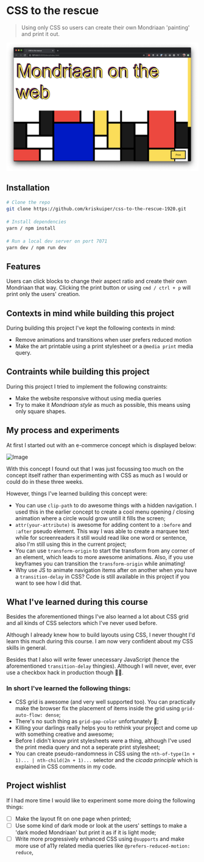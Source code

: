 # CSS to the rescue
> Using only CSS so users can create their own Mondriaan 'painting' and print it out.

![Image](assets/css-to-the-rescue.png)

## Installation
```bash
# Clone the repo
git clone https://github.com/kriskuiper/css-to-the-rescue-1920.git

# Install dependencies
yarn / npm install

# Run a local dev server on port 7071
yarn dev / npm run dev
```

## Features
Users can click blocks to change their aspect ratio and create their own Mondriaan that way. Clicking the print button or using `cmd / ctrl + p` will print only the users' creation.

## Contexts in mind while building this project
During building this project I've kept the following contexts in mind:
- Remove animations and transitions when user prefers reduced motion
- Make the art printable using a print stylesheet or a `@media print` media query.

## Contraints while building this project
During this project I tried to implement the following constraints:
- Make the website responsive without using media queries
- Try to make it *Mondriaan style* as much as possible, this means using only square shapes.

## My process and experiments
At first I started out with an e-commerce concept which is displayed below:

![Image]()

With this concept I found out that I was just focussing too much on the concept itself rather than experimenting with CSS as much as I would or could do in these three weeks.

However, things I've learned building this concept were:
- You can use `clip-path` to do awesome things with a hidden navigation. I used this in the earlier concept to create a cool menu opening / closing animation where a circle would grow untill it fills the screen;
- `attr(your-attribute)` is awesome for adding content to a `:before` and `:after` pseudo element. This way I was able to create a marquee text while for screenreaders it still would read like one word or sentence, also I'm still using this in the current project;
- You can use `transform-origin` to start the transform from any corner of an element, which leads to more awesome animations. Also, if you use keyframes you can transition the `transform-origin` while animating!
- Why use JS to animate navigation items after on another when you have a `transition-delay` in CSS? Code is still available in this project if you want to see how I did that.

## What I've learned during this course
Besides the aforementioned things I've also learned a lot about CSS grid and all kinds of CSS selectors which I've never used before.

Although I already knew how to build layouts using CSS, I never thought I'd learn this much during this course. I am now very confident about my CSS skills in general. 

Besides that I also will write fewer unecessary JavaScript (hence the aforementioned `transition-delay` thingies). Although I will never, ever, ever use a checkbox hack in production though 🤷‍♂.

### In short I've learned the following things:
- CSS grid is awesome (and very well supported too). You can practically make the browser fix the placement of items inside the grid using `grid-auto-flow: dense`;
- There's no such thing as `grid-gap-color` unfortunately 🥺;
- Killing your darlings really helps you to rethink your project and come up with something creative and awesome;
- Before I didn't know print stylesheets were a thing, although I've used the print media query and not a seperate print stylesheet;
- You can create pseudo-randomness in CSS using the `nth-of-type(1n + 1)... | nth-child(2n + 1)...` selector and the *cicada principle* which is explained in CSS comments in my code.

## Project wishlist
If I had more time I would like to experiment some more doing the following things:

- [ ] Make the layout fit on one page when printed;
- [ ] Use some kind of dark mode or look at the users' settings to make a 'dark moded Mondriaan' but print it as if it is light mode;
- [ ] Write more progressively enhanced CSS using `@supports` and make more use of a11y related media queries like `@prefers-reduced-motion: reduce`,